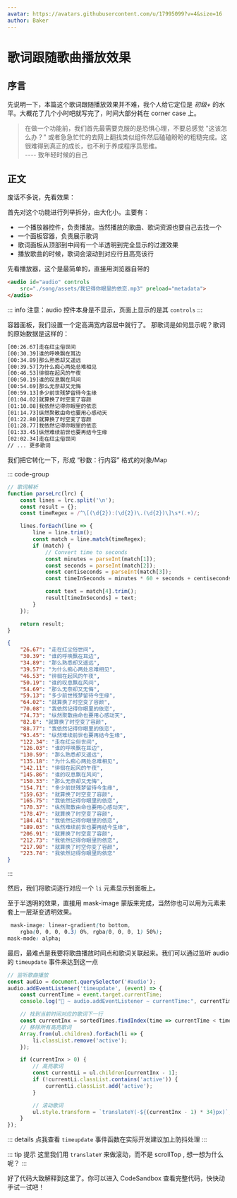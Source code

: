 ```yaml
---
avatar: https://avatars.githubusercontent.com/u/17995099?v=4&size=16
author: Baker
---
```


<script setup>
import CodeDemo from '../../components/CodeDemo.vue'
</script>

# 歌词跟随歌曲播放效果

## 序言

先说明一下，本篇这个歌词跟随播放效果并不难，我个人给它定位是 *初级+* 的水平。大概花了几个小时吧就写完了，时间大部分耗在 corner case 上。

> 在做一个功能前，我们首先最需要克服的是恐惧心理，不要总感觉 "这该怎么办？"
> 或者急急忙忙的去网上翻找类似组件然后磕磕盼盼的粗糙完成。这很难得到真正的成长，也不利于养成程序员思维。                 
> ---- 致年轻时候的自己


## 正文

废话不多说，先看效果：

<CodeDemo height="535px" src="https://codesandbox.io/embed/942ltq?view=preview&module=%2Findex.html&hidenavigation=1" />

首先对这个功能进行列举拆分，由大化小。主要有：

- 一个播放器控件，负责播放。当然播放的歌曲、歌词资源也要自己去找一个
- 一个面板容器，负责展示歌词
- 歌词面板从顶部到中间有一个半透明到完全显示的过渡效果
- 播放歌曲的时候，歌词会滚动到对应行且高亮该行

先看播放器，这个是最简单的，直接用浏览器自带的

```html
<audio id="audio" controls 
    src="./song/assets/我记得你眼里的依恋.mp3" preload="metadata">
</audio>
```

::: info
注意：audio 控件本身是不显示，页面上显示的是其 `controls` 
:::

容器面板，我们设置一个定高满宽内容居中就行了。 那歌词是如何显示呢？歌词的原始数据是这样的：

```txt
[00:26.67]走在红尘俗世间
[00:30.39]谁的呼唤飘在耳边
[00:34.89]那么熟悉却又遥远
[00:39.57]为什么痴心两处总难相见
[00:46.53]徘徊在起风的午夜
[00:50.19]谁的叹息飘在风间
[00:54.69]那么无奈却又无悔
[00:59.13]多少前世残梦留待今生缘
[01:04.02]就算换了时空变了容颜
[01:10.08]我依然记得你眼里的依恋
[01:14.73]纵然聚散由命也要用心感动天
[01:22.80]就算换了时空变了容颜
[01:28.77]我依然记得你眼里的依恋
[01:33.45]纵然难续前世也要再结今生缘
[02:02.34]走在红尘俗世间
// ... 更多歌词
```

我们把它转化一下，形成 “秒数：行内容” 格式的对象/Map

::: code-group
```javascript
// 歌词解析
function parseLrc(lrc) {
    const lines = lrc.split('\n');
    const result = {};
    const timeRegex = /^\[(\d{2}):(\d{2})\.(\d{2})\]\s*(.+)/;

    lines.forEach(line => {
        line = line.trim();
        const match = line.match(timeRegex);
        if (match) {
            // Convert time to seconds
            const minutes = parseInt(match[1]);
            const seconds = parseInt(match[2]);
            const centiseconds = parseInt(match[3]);
            const timeInSeconds = minutes * 60 + seconds + centiseconds / 100;

            const text = match[4].trim();
            result[timeInSeconds] = text;
        }
    });

    return result;
}
```
```json
{
    "26.67": "走在红尘俗世间",
    "30.39": "谁的呼唤飘在耳边",
    "34.89": "那么熟悉却又遥远",
    "39.57": "为什么痴心两处总难相见",
    "46.53": "徘徊在起风的午夜",
    "50.19": "谁的叹息飘在风间",
    "54.69": "那么无奈却又无悔",
    "59.13": "多少前世残梦留待今生缘",
    "64.02": "就算换了时空变了容颜",
    "70.08": "我依然记得你眼里的依恋",
    "74.73": "纵然聚散由命也要用心感动天",
    "82.8": "就算换了时空变了容颜",
    "88.77": "我依然记得你眼里的依恋",
    "93.45": "纵然难续前世也要再结今生缘",
    "122.34": "走在红尘俗世间",
    "126.03": "谁的呼唤飘在耳边",
    "130.59": "那么熟悉却又遥远",
    "135.18": "为什么痴心两处总难相见",
    "142.11": "徘徊在起风的午夜",
    "145.86": "谁的叹息飘在风间",
    "150.33": "那么无奈却又无悔",
    "154.71": "多少前世残梦留待今生缘",
    "159.63": "就算换了时空变了容颜",
    "165.75": "我依然记得你眼里的依恋",
    "170.37": "纵然聚散由命也要用心感动天",
    "178.47": "就算换了时空变了容颜",
    "184.41": "我依然记得你眼里的依恋",
    "189.03": "纵然难续前世也要再结今生缘",
    "206.91": "就算换了时空变了容颜",
    "212.73": "我依然记得你眼里的依恋",
    "217.98": "就算换了时空你变了容颜",
    "223.74": "我依然记得你眼里的依恋"
}
```
:::

然后，我们将歌词逐行对应一个 `li` 元素显示到面板上。

至于半透明的效果，直接用 mask-image 蒙版来完成，当然你也可以用为元素来套上一层渐变透明效果。

```css
 mask-image: linear-gradient(to bottom, 
    rgba(0, 0, 0, 0.3) 0%, rgba(0, 0, 0, 1) 50%);
mask-mode: alpha;   
```

最后，最难点是我要将歌曲播放时间点和歌词关联起来。我们可以通过监听 audio 的 `timeupdate` 事件来达到这一点

```javascript [index.js] {7-8}
// 监听歌曲播放
const audio = document.querySelector('#audio');
audio.addEventListener('timeupdate', (event) => {
    const currentTime = event.target.currentTime;
    console.log("🚀 ~ audio.addEventListener ~ currentTime:", currentTime)

    // 找到当前时间对应的歌词下一行
    const currentInx = sortedTimes.findIndex(time => currentTime < time);
    // 移除所有高亮歌词
    Array.from(ul.children).forEach(li => {
        li.classList.remove('active');
    });

    if (currentInx > 0) {
        // 高亮歌词
        const currentLi = ul.children[currentInx - 1];
        if (!currentLi.classList.contains('active')) {
            currentLi.classList.add('active');
        }

        // 滚动歌词
        ul.style.transform = `translateY(-${(currentInx - 1) * 34}px)`;
    }
});
```

::: details 点我查看
 `timeupdate` 事件函数在实际开发建议加上防抖处理
:::

::: tip 提示
这里我们用 `translateY` 来做滚动，而不是 scrollTop , 想一想为什么呢？
:::

好了代码大致解释到这里了。你可以进入 CodeSandbox 查看完整代码，快快动手试一试吧！
